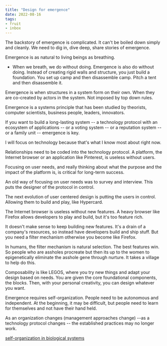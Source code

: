 ```yaml
---
title: "Design for emergence"
date: 2022-08-16
tags:
- fruit
- inbox
---
```


The backstory of emergence is complicated. It can't be boiled down simply and cleanly. We need to dig in, dive deep, share stories of emergence. 

Emergence is as natural to living beings as breathing. 
- When we breath, we do without doing. Emergence is also do without doing. Instead of creating rigid walls and structure, you just build a foundation. You set up camp and then disassemble camp. Pitch a tent and then disassemble it. 

Emergence is when structures in a system form on their own. When they are co-created by actors in the system. Not imposed by top down rules. 

Emergence is a systems principle that has been studied by theorists, computer scientists, business people, leaders, innovators. 

If you want to build a long-lasting system -- a technology protocol with an ecosystem of applications -- or a voting system -- or a reputation system -- or a family unit -- emergence is key. 

I will focus on technology because that's what I know most about right now. 

Relationships need to be coded into the technology protocol. A platform, the Internet browser or an application like Pinterest, is useless without users. 

Focusing on user needs, and really thinking about what the purpose and the impact of the platform is, is critical for long-term success. 

An old way of focusing on user needs was to survey and interview. This puts the designer of the protocol in control. 

The next evolution of user centered design is putting the users in control. Allowing them to build and play, like Hypercard. 

The Internet browser is useless without new features. A heavy browser like Firefox allows developers to play and build, but it's too feature rich. 

It doesn't make sense to keep building new features. It's a drain of a company's resources, so instead have developers build and ship stuff. But you need a filter mechanism otherwise you become like Firefox. 

In humans, the filter mechanism is natural selection. The best features win. So people who are assholes procreate but then its up to the women to epigenetically eliminate the asshole gene through nurture. It takes a village to help do this. 

Composability is like LEGOS, where you try new things and adapt your design based on needs. You are given the core foundational components, the blocks. Then, with your personal creativity, you can design whatever you want. 

Emergence requires self-organization. People need to be autonomous and independent. At the beginning, it may be difficult, but people need to learn for themselves and not have their hand held. 

As an organization changes (management approaches change) --as a technology protocol changes -- the established practices may no longer work. 

[self-organization in biological systems](self-organization%20in%20biological%20systems)




